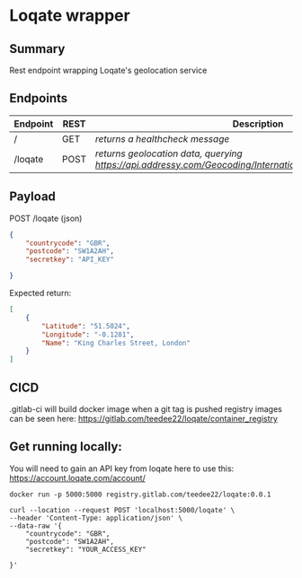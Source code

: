 # Loqate wrapper

## Summary
Rest endpoint wrapping Loqate's geolocation service

## Endpoints
| Endpoint | REST | Description |
|---|---|---|
|/ | GET | *returns a healthcheck message* |
| /loqate | POST | *returns geolocation data, querying https://api.addressy.com/Geocoding/International/Geocode/v1.10/xmla.ws?* |

## Payload
POST /loqate (json)
```json
{
    "countrycode": "GBR",
    "postcode": "SW1A2AH",
    "secretkey": "API_KEY"

}
```
Expected return:
```json
[
    {
        "Latitude": "51.5024",
        "Longitude": "-0.1281",
        "Name": "King Charles Street, London"
    }
]
```

## CICD

.gitlab-ci will build docker image when a git tag is pushed
registry images can be seen here: https://gitlab.com/teedee22/loqate/container_registry

## Get running locally:

You will need to gain an API key from loqate here to use this: https://account.loqate.com/account/

`docker run -p 5000:5000 registry.gitlab.com/teedee22/loqate:0.0.1`
```curl
curl --location --request POST 'localhost:5000/loqate' \
--header 'Content-Type: application/json' \
--data-raw '{
    "countrycode": "GBR",
    "postcode": "SW1A2AH",
    "secretkey": "YOUR_ACCESS_KEY"

}'
```